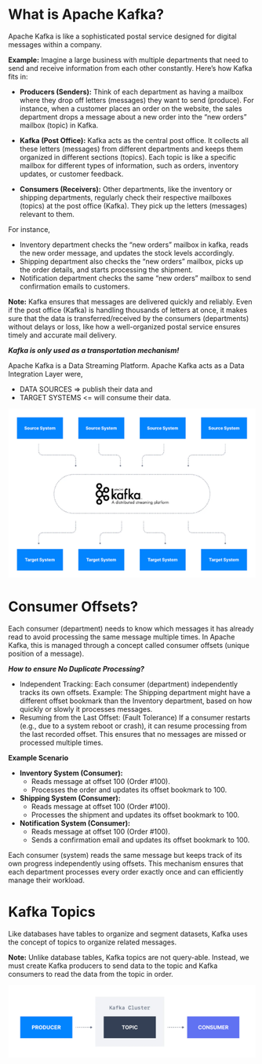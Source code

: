 # What is Apache Kafka?
Apache Kafka is like a sophisticated postal service designed for digital messages within a company.

**Example:** Imagine a large business with multiple departments that need to send and receive information from each other constantly. Here’s how Kafka fits in:
- **Producers (Senders):** Think of each department as having a mailbox where they drop off letters (messages) they want to send (produce).
  For instance, when a customer places an order on the website, the sales department drops a message about a new order into the “new orders” mailbox (topic) in Kafka.

- **Kafka (Post Office):** Kafka acts as the central post office. It collects all these letters (messages) from different departments and keeps them organized in different sections (topics). Each topic is like a specific mailbox for different types of information, such as orders, inventory updates, or customer feedback.

- **Consumers (Receivers):** Other departments, like the inventory or shipping departments, regularly check their respective mailboxes (topics) at the post office (Kafka). They pick up the letters (messages) relevant to them.

For instance,
- Inventory department checks the “new orders” mailbox in kafka, reads the new order message, and updates the stock levels accordingly.
- Shipping department also checks the “new orders” mailbox, picks up the order details, and starts processing the shipment.
- Notification department checks the same “new orders” mailbox to send confirmation emails to customers.

**Note:** Kafka ensures that messages are delivered quickly and reliably. Even if the post office (Kafka) is handling thousands of letters at once, it makes sure that the data is transferred/received by the consumers (departments) without delays or loss, like how a well-organized postal service ensures timely and accurate mail delivery.

**_Kafka is only used as a transportation mechanism!_**


Apache Kafka is a Data Streaming Platform. Apache Kafka acts as a Data Integration Layer were,
- DATA SOURCES => publish their data and
- TARGET SYSTEMS <= will consume their data.

![What is Apache Kafka](<docs/images/What%20is%20Apache%20Kafka.png>)


# Consumer Offsets?
Each consumer (department) needs to know which messages it has already read to avoid processing the same message multiple times.
In Apache Kafka, this is managed through a concept called consumer offsets (unique position of a message).

**_How to ensure No Duplicate Processing?_**
- Independent Tracking:
  Each consumer (department) independently tracks its own offsets.
  Example: The Shipping department might have a different offset bookmark than the Inventory department, based on how quickly or slowly it processes messages.
- Resuming from the Last Offset: (Fault Tolerance)
  If a consumer restarts (e.g., due to a system reboot or crash), it can resume processing from the last recorded offset. This ensures that no messages are missed or processed multiple times.

**Example Scenario**
- **Inventory System (Consumer):**
    - Reads message at offset 100 (Order #100).
    - Processes the order and updates its offset bookmark to 100.
- **Shipping System (Consumer):**
    - Reads message at offset 100 (Order #100).
    - Processes the shipment and updates its offset bookmark to 100.
- **Notification System (Consumer):**
    - Reads message at offset 100 (Order #100).
    - Sends a confirmation email and updates its offset bookmark to 100.

Each consumer (system) reads the same message but keeps track of its own progress independently using offsets. This mechanism ensures that each department processes every order exactly once and can efficiently manage their workload.

# Kafka Topics
Like databases have tables to organize and segment datasets, Kafka uses the concept of topics to organize related messages.

**Note:** Unlike database tables, Kafka topics are not query-able. Instead, we must create Kafka producers to send data to the topic and Kafka consumers to read the data from the topic in order.

![Kafka Topics](<docs/images/Kafka Topics.png>)




